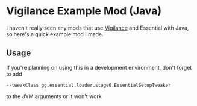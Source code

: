 # Vigilance Example Mod (Java)
I haven't really seen any mods that use [Vigilance](https://github.com/Sk1erLLC/Vigilance) and Essential with Java, so here's a quick example mod I made.

## Usage
If you're planning on using this in a development environment, don't forget to add
```
--tweakClass gg.essential.loader.stage0.EssentialSetupTweaker
```
to the JVM arguments or it won't work

